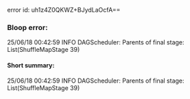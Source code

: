 error id: uh1z4Z0QKWZ+BJydLaOcfA==
### Bloop error:

25/06/18 00:42:59 INFO DAGScheduler: Parents of final stage: List(ShuffleMapStage 39)
#### Short summary: 

25/06/18 00:42:59 INFO DAGScheduler: Parents of final stage: List(ShuffleMapStage 39)